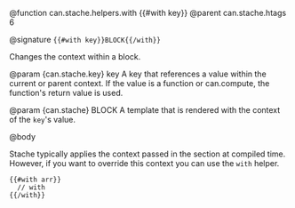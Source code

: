 @function can.stache.helpers.with {{#with key}}
@parent can.stache.htags 6

@signature `{{#with key}}BLOCK{{/with}}`

Changes the context within a block.

@param {can.stache.key} key A key that references a value within the current or parent
context. If the value is a function or can.compute, the function's
return value is used.

@param {can.stache} BLOCK A template that is rendered
with the context of the `key`'s value.

@body

Stache typically applies the context passed in the section
at compiled time.  However, if you want to override this
context you can use the `with` helper.

    {{#with arr}}
      // with
    {{/with}}
